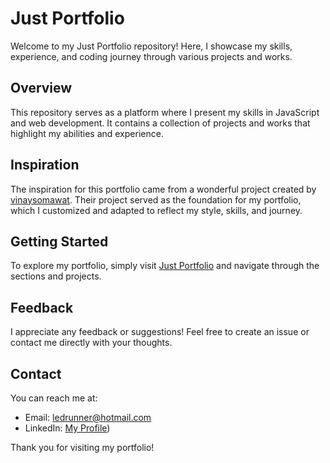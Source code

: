 # Just Portfolio

Welcome to my Just Portfolio repository! Here, I showcase my skills, experience, and coding journey through various projects and works.

## Overview

This repository serves as a platform where I present my skills in JavaScript and web development. It contains a collection of projects and works that highlight my abilities and experience.

## Inspiration

The inspiration for this portfolio came from a wonderful project created by [vinaysomawat](https://github.com/vinaysomawat/vinaysomawat.github.io). Their project served as the foundation for my portfolio, which I customized and adapted to reflect my style, skills, and journey.


## Getting Started

To explore my portfolio, simply visit [Just Portfolio](#) and navigate through the sections and projects.

## Feedback

I appreciate any feedback or suggestions! Feel free to create an issue or contact me directly with your thoughts.

## Contact

You can reach me at:

- Email: [ledrunner@hotmail.com](ledrunner@hotmail.com)
- LinkedIn: [My Profile](https://www.linkedin.com/in/osman-mazinov-lennarovich/))

Thank you for visiting my portfolio!
